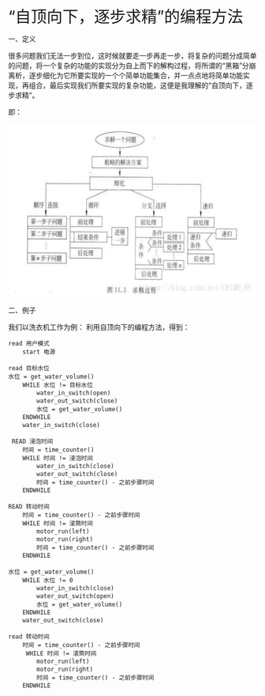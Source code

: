 <font size="6">  “自顶向下，逐步求精”的编程方法  </font><br />

一、定义

很多问题我们无法一步到位，这时候就要走一步再走一步，将复杂的问题分成简单的问题，将一个复杂的功能的实现分为自上而下的解构过程，将所谓的“黑箱”分崩离析，逐步细化为它所要实现的一个个简单功能集合，并一点点地将简单功能实现，再组合，最后实现我们所要实现的复杂功能，这便是我理解的“自顶向下，逐步求精”。 

即：
<div align="center">
<img src="images\hw07\20171127195320148.jfif"height="350" width="500">  </div>

二、例子

我们以洗衣机工作为例：
利用自顶向下的编程方法，得到：

```
read 用户模式
    start 电源

read 目标水位
水位 = get_water_volume()
    WHILE 水位 != 目标水位
        water_in_switch(open)
        water_out_switch(close)
        水位 = get_water_volume()
    ENDWHILE
    water_in_switch(close)

 READ 浸泡时间
    时间 = time_counter()
    WHILE 时间 != 浸泡时间
        water_in_switch(close)
        water_out_switch(close)
        时间 = time_counter() - 之前步骤时间
    ENDWHILE

READ 转动时间
    时间 = time_counter() - 之前步骤时间
    WHILE 时间 != 滚筒时间
        motor_run(left)
        motor_run(right)
        时间 = time_counter() - 之前步骤时间
    ENDWHILE

水位 = get_water_volume()
    WHILE 水位 != 0
        water_in_switch(close)
        water_out_switch(open)
        水位 = get_water_volume()
    ENDWHILE
    water_out_switch(close)

read 转动时间
    时间 = time_counter() - 之前步骤时间
     WHILE 时间 != 滚筒时间
        motor_run(left)
        motor_run(right)
        时间 = time_counter() - 之前步骤时间
    ENDWHILE

```